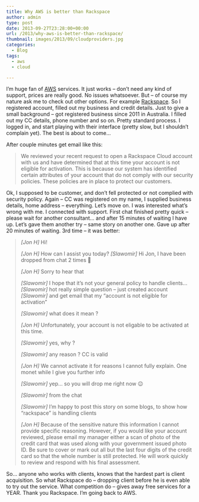 ```yaml
---
title: Why AWS is better than Rackspace
author: admin
type: post
date: 2013-09-27T23:28:00+00:00
url: /2013/why-aws-is-better-than-rackspace/
thumbnail: images/2013/09/cloudproviders.jpg
categories:
  - Blog
tags:
  - aws
  - cloud

---
```

I&#8217;m huge fan of [AWS](http://aws.amazon.com) services. It just works &#8211; don&#8217;t need any kind of support, prices are really good. No issues whatsoever. But &#8211; of course my nature ask me to check out other options. For example [Rackspace](http://www.rackspace.com.au/). So I registered account, filled out my business and credit details. Just to give a small background &#8211; got registered business since 2011 in Australia. I filled out my CC details, phone number and so on. Pretty standard process. I logged in, and start playing with their interface (pretty slow, but I shouldn&#8217;t complain yet). The best is about to come&#8230;

<!--more-->

After couple minutes get email like this:

> We reviewed your recent request to open a Rackspace Cloud account with us and have determined that at this time your account is not eligible for activation. This is because our system has identified certain attributes of your account that do not comply with our security policies. These policies are in place to protect our customers.

Ok, I supposed to be customer, and don&#8217;t fell protected or not complied with security policy. Again &#8211; CC was registered on my name, I supplied business details, home address &#8211; everything. Let&#8217;s move on. I was interested what&#8217;s wrong with me. I connected with support. First chat finished pretty quick &#8211; please wait for another consultant&#8230; and after 15 minutes of waiting I have up. Let&#8217;s gave them another try &#8211; same story on another one. Gave up after 20 minutes of waiting. 3rd time &#8211; it was better:

> *[Jon H]* Hi!
>
> *[Jon H]* How can I assist you today?
> *[Slawomir]* Hi Jon, I have been dropped from chat 2 times 🙂
> 
> *[Jon H]* Sorry to hear that
> 
> *[Slawomir]* I hope that it&#8217;s not your general policy to handle clients&#8230;
> *[Slawomir]* hot really simple question &#8211; just created account
> *[Slawomir]* and get email that my &#8220;account is not eligible for activation&#8221;
>
> *[Slawomir]* what does it mean ?
> 
> *[Jon H]* Unfortunately, your account is not eligable to be activated at this time.
> 
> *[Slawomir]* yes, why ?
> 
> *[Slawomir]* any reason ? CC is valid
> 
> *[Jon H]* We cannot activate it for reasons I cannot fully explain. One monet while I give you further info
> 
> *[Slawomir]* yep&#8230; so you will drop me right now 😉
> 
> *[Slawomir]* from the chat
> 
> *[Slawomir]* I&#8217;m happy to post this story on some blogs, to show how &#8220;rackspace&#8221; is handling clients
> 
>  *[Jon H]*  Because of the sensitive nature this information I cannot provide specific reasoning. However, if you would like your account reviewed, please email my manager either a scan of photo of the credit card that was used along with your government issued photo ID. Be sure to cover or mark out all but the last four digits of the credit card so that the whole number is still protected. He will work quickly to review and respond with his final assessment.

So&#8230; anyone who works with clients, knows that the hardest part is client acquisition. So what Rackspace do &#8211; dropping client before he is even able to try out the service. What competition do &#8211; gives away free services for a YEAR. Thank you Rackspace. I&#8217;m going back to AWS.
